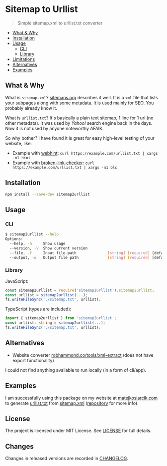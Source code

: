 # Sitemap to Urllist

> Simple sitemap.xml to urllist.txt converter

<!-- toc -->

- [What & Why](#what--why)
- [Installation](#installation)
- [Usage](#usage)
  - [CLI](#cli)
  - [Library](#library)
- [Limitations](#limitations)
- [Alternatives](#alternatives)
- [Examples](#examples)

<!-- tocstop -->

## What & Why

What is `sitemap.xml`?
[sitemaps.org](https://www.sitemaps.org/protocol.html) describes it well.
It is a `xml` file that lists your subpages along with some metadata.
It is used mainly for SEO.
You probably already know it.

What is `urllist.txt`?
It's basically a plain text sitemap, 1 line for 1 url (no other metadata).
It was used by *Yahoo!* search engine back in the days.
Now it is not used by anyone noteworthy AFAIK.

So why bother?
I have found it is great for easy high-level testing of your website, like:

- Example with [webhint](https://github.com/webhintio/hint#readme):
  `curl https://example.com/urllist.txt | xargs -n1 hint`
- Example with [broken-link-checker](https://github.com/stevenvachon/broken-link-checker#readme):
  `curl https://example.com/urllist.txt | xargs -n1 blc`

## Installation

```sh
npm install --save-dev sitemap2urllist
```

## Usage

### CLI

```sh
$ sitemap2urllist --help
Options:
  --help, -h     Show usage                                            [boolean]
  --version, -V  Show current version                                  [boolean]
  --file, -f     Input file path              [string] [required] [default: "-"]
  --output, -o   Output file path             [string] [required] [default: "-"]
```

### Library

JavaScript:

```js
const sitemap2urllist = require('sitemap2urllist').sitemap2urllist;
const urllist = sitemap2urllist(...);
fs.writeFileSync('./sitemap.txt', urllist);
```

TypeScript (types are included):

```ts
import { sitemap2urllist } from 'sitemap2urllist';
const urllist: string = sitemap2urllist(...);
fs.writeFileSync('./sitemap.txt', urllist);
```

## Alternatives

- Website converter
  [robhammond.co/tools/xml-extract](https://robhammond.co/tools/xml-extract)
  (does not have export functionality)

I could not find anything available to run locally (in a form of cli/app).

## Examples

I am successfully using this package on my website at [matejkosiarcik.com](https://matejkosiarcik.com)
to generate [urllist.txt](https://matejkosiarcik.com/urllist.txt) from [sitemap.xml](https://matejkosiarcik.com/sitemap.xml)
\([repository](https://github.com/matejkosiarcik/web) for more info\).

## License

The project is licensed under MIT License.
See [LICENSE](./LICENSE.txt) for full details.

## Changes

Changes in released versions are recorded in [CHANGELOG](./CHANGELOG.md).
